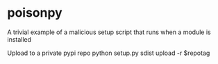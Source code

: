 # poisonpy

A trivial example of a malicious setup script that runs when a module is installed

Upload to a private pypi repo
    python setup.py sdist upload -r $repotag

